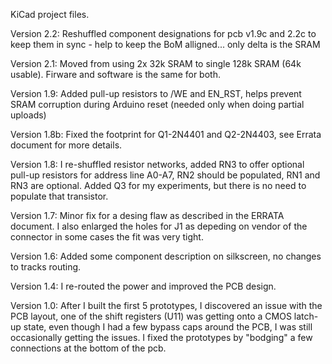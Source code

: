 KiCad project files.

Version 2.2: Reshuffled component designations for pcb v1.9c and 2.2c to keep them in sync - help to keep the BoM alligned... only delta is the SRAM

Version 2.1: Moved from using 2x 32k SRAM to single 128k SRAM (64k usable). Firware and software is the same for both.

Version 1.9: Added pull-up resistors to /WE and EN_RST, helps prevent SRAM corruption during Arduino reset (needed only when doing partial uploads)

Version 1.8b: Fixed the footprint for Q1-2N4401 and Q2-2N4403, see Errata document for more details.

Version 1.8: I re-shuffled resistor networks, added RN3 to offer optional pull-up resistors for address line A0-A7, RN2 should be populated, RN1 and RN3 are optional. Added Q3 for my experiments, but there is no need to populate that transistor.

Version 1.7: Minor fix for a desing flaw as described in the ERRATA document. I also enlarged the holes for J1 as depeding on vendor of the connector in some cases the fit was very tight.

Version 1.6: Added some component description on silkscreen, no changes to tracks routing.

Version 1.4: I re-routed the power and improved the PCB design.

Version 1.0: After I built the first 5 prototypes, I discovered an issue with the PCB layout, one of the shift registers (U11) was getting onto a CMOS latch-up state, even though I had a few bypass caps around the PCB, I was still occasionally getting the issues. I fixed the prototypes by "bodging" a few connections at the bottom of the pcb.
